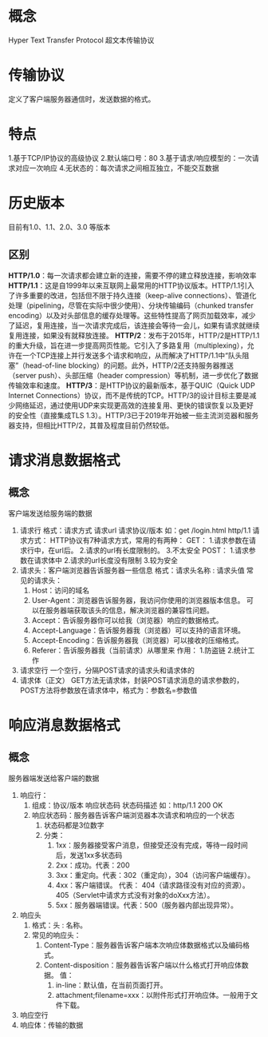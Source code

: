 
# 概念

Hyper Text Transfer Protocol 超文本传输协议

# 传输协议

定义了客户端服务器通信时，发送数据的格式。

# 特点

1.基于TCP/IP协议的高级协议
2.默认端口号：80
3.基于请求/响应模型的：一次请求对应一次响应
4.无状态的：每次请求之间相互独立，不能交互数据

# 历史版本

目前有1.0、1.1、2.0、3.0 等版本

## 区别

**HTTP/1.0**：每一次请求都会建立新的连接，需要不停的建立释放连接，影响效率
**HTTP/1.1**：这是自1999年以来互联网上最常用的HTTP协议版本。HTTP/1.1引入了许多重要的改进，包括但不限于持久连接（keep-alive connections）、管道化处理（pipelining，尽管在实际中很少使用）、分块传输编码（chunked transfer encoding）以及对头部信息的缓存处理等。这些特性提高了网页加载效率，减少了延迟，复用连接，当一次请求完成后，该连接会等待一会儿，如果有请求就继续复用连接，如果没有就释放连接。
**HTTP/2**：发布于2015年，HTTP/2是HTTP/1.1的重大升级，旨在进一步提高网页性能。它引入了多路复用（multiplexing），允许在一个TCP连接上并行发送多个请求和响应，从而解决了HTTP/1.1中“队头阻塞”（head-of-line blocking）的问题。此外，HTTP/2还支持服务器推送（server push）、头部压缩（header compression）等机制，进一步优化了数据传输效率和速度。
**HTTP/3**：是HTTP协议的最新版本，基于QUIC（Quick UDP Internet Connections）协议，而不是传统的TCP。HTTP/3的设计目标主要是减少网络延迟，通过使用UDP来实现更高效的连接复用、更快的错误恢复以及更好的安全性（直接集成TLS 1.3）。HTTP/3已于2019年开始被一些主流浏览器和服务器支持，但相比HTTP/2，其普及程度目前仍然较低。

# 请求消息数据格式

## 概念

客户端发送给服务端的数据

1. 请求行
   格式：请求方式 请求url 请求协议/版本
   如：get /login.html http/1.1
   请求方式：
   HTTP协议有7种请求方式，常用的有两种：
   GET：
   1.请求参数在请求行中，在url后。
   2.请求的url有长度限制的。
   3.不太安全
   POST：
   1.请求参数在请求体中
   2.请求的url长度没有限制
   3.较为安全
2. 请求头：客户端浏览器告诉服务器一些信息
   格式：请求头名称 : 请求头值
   常见的请求头：
   1. Host：访问的域名
   2. User-Agent：浏览器告诉服务器，我访问你使用的浏览器版本信息。
   可以在服务器端获取该头的信息，解决浏览器的兼容性问题。
   3. Accept：告诉服务器你可以给我（浏览器）响应的数据格式。
   4. Accept-Language：告诉服务器我（浏览器）可以支持的语言环境。
   5. Accept-Encoding：告诉服务器我（浏览器）可以接收的压缩格式。
   6. Referer：告诉服务器我（当前请求）从哪里来
   作用：
   1.防盗链
   2.统计工作
3. 请求空行
   一个空行，分隔POST请求的请求头和请求体的
4. 请求体（正文）
   GET方法无请求体，封装POST请求消息的请求参数的，POST方法将参数放在请求体中，格式为：参数名=参数值

# 响应消息数据格式

## 概念

服务器端发送给客户端的数据

1. 响应行：
    1. 组成：协议/版本 响应状态码 状态码描述
       如：http/1.1 200 OK
    2. 响应状态码：服务器告诉客户端浏览器本次请求和响应的一个状态
        1. 状态码都是3位数字
        2. 分类：
            1. 1xx：服务器接受客户消息，但接受还没有完成，等待一段时间后，发送1xx多状态码
            2. 2xx：成功。代表：200
            3. 3xx：重定向。代表：302（重定向），304（访问客户端缓存）。
            4. 4xx：客户端错误。
               代表：
               404（请求路径没有对应的资源）。
               405（Servlet中请求方式没有对象的doXxx方法）。
            5. 5xx：服务器端错误。代表：500（服务器内部出现异常）。
2. 响应头
    1. 格式：头 : 名称。
    2. 常见的响应头：
        1. Content-Type：服务器告诉客户端本次响应体数据格式以及编码格式。
        2. Content-disposition：服务器告诉客户端以什么格式打开响应体数据。
           值：
           1. in-line：默认值，在当前页面打开。
           2. attachment;filename=xxx：以附件形式打开响应体。一般用于文件下载。
3. 响应空行
4. 响应体：传输的数据